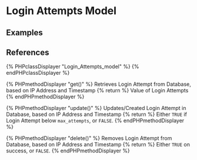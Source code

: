 # Login Attempts Model

## Examples

## References

{% PHPclassDisplayer "Login_Attempts_model" %}
{% endPHPclassDisplayer %}

{% PHPmethodDisplayer "get()" %}
    Retrieves Login Attempt from Database, based on IP Address and Timestamp
    {% return %}
    Value of Login Attempts
{% endPHPmethodDisplayer %}

{% PHPmethodDisplayer "update()" %}
    Updates/Created Login Attempt in Database, based on IP Address and Timestamp
    {% return %}
    Either `TRUE` if Login Attempt below `max_attempts`, or `FALSE`.
{% endPHPmethodDisplayer %}

{% PHPmethodDisplayer "delete()" %}
    Removes Login Attempt from Database, based on IP Address and Timestamp
    {% return %}
    Either `TRUE` on success, or `FALSE`.
{% endPHPmethodDisplayer %}
